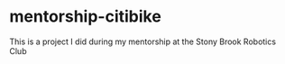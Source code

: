 # mentorship-citibike
This is a project I did during my mentorship at the Stony Brook Robotics Club 

